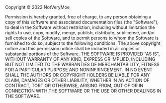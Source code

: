 Copyright © 2022 NotVeryMoe

Permission is hereby granted, free of charge, to any person obtaining a copy of this software
and associated documentation files (the "Software"), to deal in the Software without restriction,
including without limitation the rights to use, copy, modify, merge, publish, distribute, sublicense,
and/or sell copies of the Software, and to permit persons to whom the Software is furnished to do so,
subject to the following conditions: The above copyright notice and this permission notice shall be
included in all copies or substantial portions of the Software. THE SOFTWARE IS PROVIDED "AS IS",
WITHOUT WARRANTY OF ANY KIND, EXPRESS OR IMPLIED, INCLUDING BUT NOT LIMITED TO THE WARRANTIES OF
MERCHANTABILITY, FITNESS FOR A PARTICULAR PURPOSE AND NONINFRINGEMENT. IN NO EVENT SHALL THE AUTHORS
OR COPYRIGHT HOLDERS BE LIABLE FOR ANY CLAIM, DAMAGES OR OTHER LIABILITY, WHETHER IN AN ACTION OF
CONTRACT, TORT OR OTHERWISE, ARISING FROM, OUT OF OR IN CONNECTION WITH THE SOFTWARE OR THE USE OR
OTHER DEALINGS IN THE SOFTWARE.